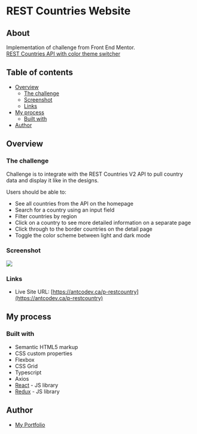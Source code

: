 # REST Countries Website

## About  
Implementation of challenge from Front End Mentor.   
[REST Countries API with color theme switcher](https://www.frontendmentor.io/challenges/rest-countries-api-with-color-theme-switcher-5cacc469fec04111f7b848ca)

## Table of contents

- [Overview](#overview)
  - [The challenge](#the-challenge)
  - [Screenshot](#screenshot)
  - [Links](#links)
- [My process](#my-process)
  - [Built with](#built-with)
- [Author](#author)

## Overview

### The challenge
Challenge is to integrate with the REST Countries V2 API to pull country data and display it like in the designs.  

Users should be able to:
- See all countries from the API on the homepage  
- Search for a country using an input field  
- Filter countries by region  
- Click on a country to see more detailed information on a separate page  
- Click through to the border countries on the detail page  
- Toggle the color scheme between light and dark mode  

### Screenshot
![](src/images/screenshot.jpg)

### Links

- Live Site URL: [https://antcodev.ca/p-restcountry](https://antcodev.ca/p-restcountry)

## My process

### Built with
- Semantic HTML5 markup
- CSS custom properties
- Flexbox
- CSS Grid
- Typescript
- Axios
- [React](https://reactjs.org/) - JS library
- [Redux](https://redux.js.org/) - JS library  

## Author

- [My Portfolio](https://antcodev.ca)
